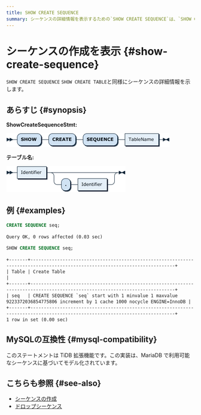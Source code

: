 ```yaml
---
title: SHOW CREATE SEQUENCE
summary: シーケンスの詳細情報を表示するための`SHOW CREATE SEQUENCE`は、`SHOW CREATE TABLE`と同様の機能を持ちます。MySQLの互換性については、TiDB拡張機能として実装されており、MariaDBで利用可能なシーケンスに基づいてモデル化されています。関連する操作として、シーケンスの作成とドロップシーケンスがあります。
---
```


# シーケンスの作成を表示 {#show-create-sequence}

`SHOW CREATE SEQUENCE` `SHOW CREATE TABLE`と同様にシーケンスの詳細情報を示します。

## あらすじ {#synopsis}

**ShowCreateSequenceStmt:**

![ShowCreateSequenceStmt](/media/sqlgram/ShowCreateSequenceStmt.png)

**テーブル名:**

![TableName](/media/sqlgram/TableName.png)

## 例 {#examples}

```sql
CREATE SEQUENCE seq;
```

    Query OK, 0 rows affected (0.03 sec)

```sql
SHOW CREATE SEQUENCE seq;
```

    +-------+----------------------------------------------------------------------------------------------------------------------------+
    | Table | Create Table                                                                                                               |
    +-------+----------------------------------------------------------------------------------------------------------------------------+
    | seq   | CREATE SEQUENCE `seq` start with 1 minvalue 1 maxvalue 9223372036854775806 increment by 1 cache 1000 nocycle ENGINE=InnoDB |
    +-------+----------------------------------------------------------------------------------------------------------------------------+
    1 row in set (0.00 sec)

## MySQLの互換性 {#mysql-compatibility}

このステートメントは TiDB 拡張機能です。この実装は、MariaDB で利用可能なシーケンスに基づいてモデル化されています。

## こちらも参照 {#see-also}

-   [シーケンスの作成](/sql-statements/sql-statement-create-sequence.md)
-   [ドロップシーケンス](/sql-statements/sql-statement-drop-sequence.md)
